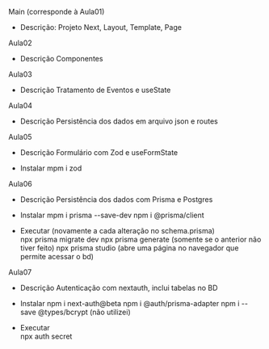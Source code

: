 Main (corresponde à Aula01)
 - Descrição:
  Projeto Next, Layout, Template, Page
  

Aula02
 - Descrição
  Componentes


Aula03
 - Descrição
  Tratamento de Eventos e useState


Aula04
 - Descrição
  Persistência dos dados em arquivo json e routes


Aula05
 - Descrição
  Formulário com Zod e useFormState

 - Instalar
  mpm i zod


Aula06
 - Descrição
  Persistência dos dados com Prisma e Postgres

 - Instalar
  mpm i prisma --save-dev
  npm i @prisma/client

 - Executar (novamente a cada alteração no schema.prisma)   
   npx prisma migrate dev
   npx prisma generate (somente se o anterior não tiver feito)
   npx prisma studio (abre uma página no navegador que permite acessar o bd)


Aula07
 - Descrição
  Autenticação com nextauth, inclui tabelas no BD

 - Instalar
  npm i next-auth@beta
  npm i @auth/prisma-adapter
  npm i --save @types/bcrypt (não utilizei)

 - Executar  
  npx auth secret
